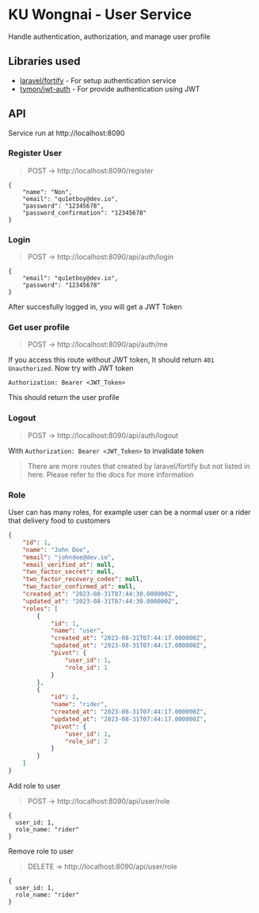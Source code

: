 # KU Wongnai - User Service

Handle authentication, authorization, and manage user profile

## Libraries used

-   [laravel/fortify](https://laravel.com/docs/10.x/fortify) - For setup authentication service
-   [tymon/jwt-auth](https://github.com/tymondesigns/jwt-auth) - For provide authentication using JWT

## API

Service run at http://localhost:8090

### Register User

> POST -> http://localhost:8090/register

```
{
    "name": "Non",
    "email": "qu1etboy@dev.io",
    "password": "12345678",
    "password_confirmation": "12345678"
}
```

### Login

> POST -> http://localhost:8090/api/auth/login

```
{
    "email": "qu1etboy@dev.io",
    "password": "12345678"
}
```

After succesfully logged in, you will get a JWT Token

### Get user profile

> POST -> http://localhost:8090/api/auth/me

If you access this route without JWT token, It should return `401 Unauthorized`. Now try with JWT token

```
Authorization: Bearer <JWT_Token>
```

This should return the user profile

### Logout

> POST -> http://localhost:8090/api/auth/logout

With `Authorization: Bearer <JWT_Token>` to invalidate token

> There are more routes that created by laravel/fortify but not listed in here. Please refer to the docs for more information

### Role

User can has many roles, for example user can be a normal user or a rider that delivery food to customers

```json
{
    "id": 1,
    "name": "John Doe",
    "email": "johndoe@dev.io",
    "email_verified_at": null,
    "two_factor_secret": null,
    "two_factor_recovery_codes": null,
    "two_factor_confirmed_at": null,
    "created_at": "2023-08-31T07:44:30.000000Z",
    "updated_at": "2023-08-31T07:44:30.000000Z",
    "roles": [
        {
            "id": 1,
            "name": "user",
            "created_at": "2023-08-31T07:44:17.000000Z",
            "updated_at": "2023-08-31T07:44:17.000000Z",
            "pivot": {
                "user_id": 1,
                "role_id": 1
            }
        },
        {
            "id": 2,
            "name": "rider",
            "created_at": "2023-08-31T07:44:17.000000Z",
            "updated_at": "2023-08-31T07:44:17.000000Z",
            "pivot": {
                "user_id": 1,
                "role_id": 2
            }
        }
    ]
}
```

Add role to user

> POST -> http://localhost:8090/api/user/role

```
{
  user_id: 1,
  role_name: "rider"
}
```

Remove role to user

> DELETE -> http://localhost:8090/api/user/role

```
{
  user_id: 1,
  role_name: "rider"
}
```
